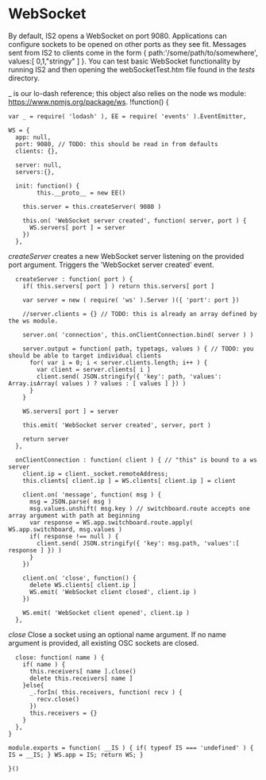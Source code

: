 WebSocket
=========
By default, IS2 opens a WebSocket on port 9080. Applications can configure sockets to be opened on other ports
as they see fit. Messages sent from IS2 to clients come in the form { path:'/some/path/to/somewhere', values:[ 0,1,"stringy" ] }.
You can test basic WebSocket functionality by running IS2 and then opening the webSocketTest.htm file found in the *tests* directory.

_ is our lo-dash reference; this object also relies on the node ws module: https://www.npmjs.org/package/ws.
    !function() {
      
    var _ = require( 'lodash' ), EE = require( 'events' ).EventEmitter,
		
    WS = {
      app: null,
      port: 9080, // TODO: this should be read in from defaults
      clients: {},
      
      server: null,
      servers:{},
      
      init: function() {     
            this.__proto__ = new EE()
        
        this.server = this.createServer( 9080 )
        
        this.on( 'WebSocket server created', function( server, port ) {
          WS.servers[ port ] = server 
        })
      },

*createServer* creates a new WebSocket server listening on the provided port argument. Triggers the 'WebSocket server created' event.

      createServer : function( port ) {
        if( this.servers[ port ] ) return this.servers[ port ]
        
        var server = new ( require( 'ws' ).Server )({ 'port': port })
        
        //server.clients = {} // TODO: this is already an array defined by the ws module.
        
        server.on( 'connection', this.onClientConnection.bind( server ) )
        
        server.output = function( path, typetags, values ) { // TODO: you should be able to target individual clients
          for( var i = 0; i < server.clients.length; i++ ) {
            var client = server.clients[ i ]
            client.send( JSON.stringify({ 'key': path, 'values': Array.isArray( values ) ? values : [ values ] }) )
          }
        }
        
        WS.servers[ port ] = server
        
        this.emit( 'WebSocket server created', server, port )
        
        return server
      },
      
      onClientConnection : function( client ) { // "this" is bound to a ws server
        client.ip = client._socket.remoteAddress;
        this.clients[ client.ip ] = WS.clients[ client.ip ] = client
        
        client.on( 'message', function( msg ) {
          msg = JSON.parse( msg )
          msg.values.unshift( msg.key ) // switchboard.route accepts one array argument with path at beginning
          var response = WS.app.switchboard.route.apply( WS.app.switchboard, msg.values )
          if( response !== null ) {
            client.send( JSON.stringify({ 'key': msg.path, 'values':[ response ] }) )
          }
        })
        
        client.on( 'close', function() {
          delete WS.clients[ client.ip ]
          WS.emit( 'WebSocket client closed', client.ip )
        })
        
        WS.emit( 'WebSocket client opened', client.ip )
      },

*close* Close a socket using an optional name argument. If no name argument is provided, all
existing OSC sockets are closed.
      
      
      close: function( name ) {
        if( name ) {
          this.receivers[ name ].close()
          delete this.receivers[ name ]
        }else{
          _.forIn( this.receivers, function( recv ) {
            recv.close()
          })
          this.receivers = {}
        }
      },
    }
    
    module.exports = function( __IS ) { if( typeof IS === 'undefined' ) { IS = __IS; } WS.app = IS; return WS; }
    
    }()